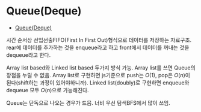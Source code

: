 # Queue(Deque)

<!-- START doctoc generated TOC please keep comment here to allow auto update -->
<!-- DON'T EDIT THIS SECTION, INSTEAD RE-RUN doctoc TO UPDATE -->

- [Queue(Deque)](#queuedeque)

<!-- END doctoc generated TOC please keep comment here to allow auto update -->

시간 순서상 선입선출FIFO(First In First Out)형식으로 데이터를 저장하는 자료구조. rear에 데이터를 추가하는 것을
enqueue라고 하고 front에서 데이터를 꺼내는 것을 dequeue라고 한다.

Array list based와 Linked list based 두가지 방식 가능. Array list를 쓰면 Queue의 장점을 누릴 수 없음.
Array list로 구현하면 js기준으로 push는 $O(1)$, pop은 $O(n)$이 된다(shift하는 과정이 있어야하니까).
Linked list(doubly)로 구현하면 enqueue와 dequeue 모두 $O(n)$으로 가능해진다.

Queue는 단독으로 나오는 경우가 드믐. 너비 우선 탐색BFS에서 많이 쓰임.
